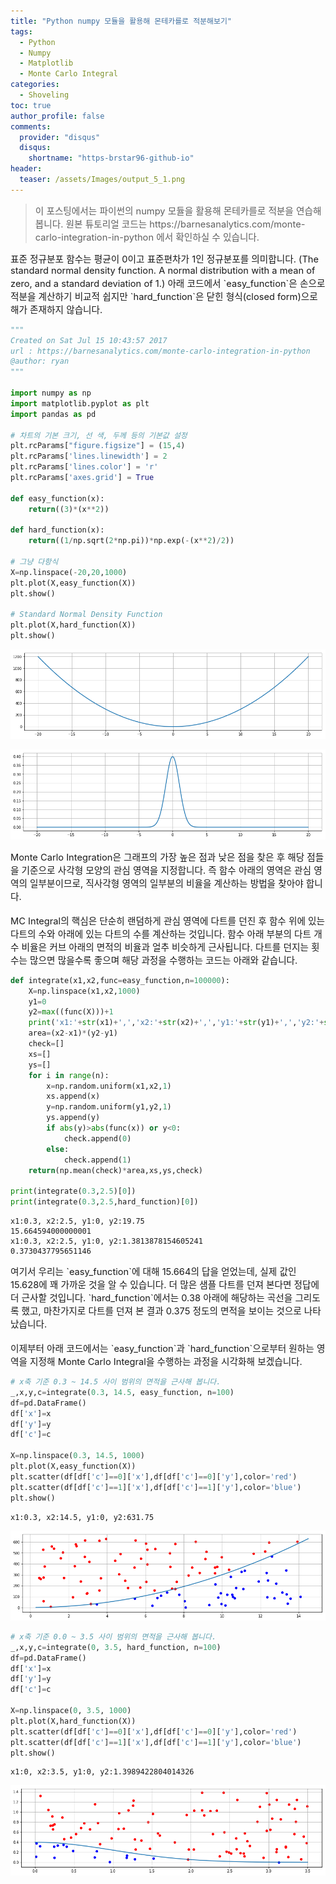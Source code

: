 ```yaml
---
title: "Python numpy 모듈을 활용해 몬테카를로 적분해보기"
tags: 
  - Python
  - Numpy
  - Matplotlib
  - Monte Carlo Integral
categories:
  - Shoveling
toc: true
author_profile: false
comments: 
  provider: "disqus"
  disqus:
    shortname: "https-brstar96-github-io"
header:
  teaser: /assets/Images/output_5_1.png
---
```



<Blockquote><span style="font-size:11pt">이 포스팅에서는 파이썬의 numpy 모듈을 활용해 몬테카를로 적분을 연습해 봅니다. 원본 튜토리얼 코드는 https://barnesanalytics.com/monte-carlo-integration-in-python 에서 확인하실 수 있습니다. </span></Blockquote>

<span style="font-size:11pt">
표준 정규분포 함수는 평균이 0이고 표준편차가 1인 정규분포를 의미합니다. (The standard normal density function. A normal distribution with a mean of zero, and a standard deviation of 1.) 아래 코드에서 `easy_function`은 손으로 적분을 계산하기 비교적 쉽지만 `hard_function`은 닫힌 형식(closed form)으로 해가 존재하지 않습니다.<br>
</span>


```python
"""
Created on Sat Jul 15 10:43:57 2017
url : https://barnesanalytics.com/monte-carlo-integration-in-python
@author: ryan
"""

import numpy as np
import matplotlib.pyplot as plt
import pandas as pd

# 차트의 기본 크기, 선 색, 두께 등의 기본값 설정
plt.rcParams["figure.figsize"] = (15,4)
plt.rcParams['lines.linewidth'] = 2
plt.rcParams['lines.color'] = 'r'
plt.rcParams['axes.grid'] = True 

def easy_function(x):
    return((3)*(x**2))

def hard_function(x):
    return((1/np.sqrt(2*np.pi))*np.exp(-(x**2)/2))

# 그냥 다항식
X=np.linspace(-20,20,1000)
plt.plot(X,easy_function(X))
plt.show()

# Standard Normal Density Function
plt.plot(X,hard_function(X))
plt.show()
```


![png](/assets/Images/output_1_0.png)



![png](/assets/Images/output_1_1.png)

<span style="font-size:11pt">
Monte Carlo Integration은 그래프의 가장 높은 점과 낮은 점을 찾은 후 해당 점들을 기준으로 사각형 모양의 관심 영역을 지정합니다. 즉 함수 아래의 영역은 관심 영역의 일부분이므로, 직사각형 영역의 일부분의 비율을 계산하는 방법을 찾아야 합니다.<br><br>
MC Integral의 핵심은 단순히 랜덤하게 관심 영역에 다트를 던진 후 함수 위에 있는 다트의 수와 아래에 있는 다트의 수를 계산하는 것입니다. 함수 아래 부분의 다트 개수 비율은 커브 아래의 면적의 비율과 얼추 비슷하게 근사됩니다. 다트를 던지는 횟수는 많으면 많을수록 좋으며 해당 과정을 수행하는 코드는 아래와 같습니다.<br>
</span>


```python
def integrate(x1,x2,func=easy_function,n=100000):
    X=np.linspace(x1,x2,1000)
    y1=0
    y2=max((func(X)))+1
    print('x1:'+str(x1)+',','x2:'+str(x2)+',','y1:'+str(y1)+',','y2:'+str(y2))
    area=(x2-x1)*(y2-y1)
    check=[]
    xs=[]
    ys=[]
    for i in range(n):
        x=np.random.uniform(x1,x2,1)
        xs.append(x)
        y=np.random.uniform(y1,y2,1)
        ys.append(y)
        if abs(y)>abs(func(x)) or y<0:
            check.append(0)
        else:
            check.append(1)
    return(np.mean(check)*area,xs,ys,check)

print(integrate(0.3,2.5)[0])
print(integrate(0.3,2.5,hard_function)[0])
```

    x1:0.3, x2:2.5, y1:0, y2:19.75
    15.664594000000001
    x1:0.3, x2:2.5, y1:0, y2:1.3813878154605241
    0.3730437795651146
    

<span style="font-size:11pt">
여기서 우리는 `easy_function`에 대해 15.664의 답을 얻었는데, 실제 값인 15.628에 꽤 가까운 것을 알 수 있습니다. 더 많은 샘플 다트를 던져 본다면 정답에 더 근사할 것입니다. `hard_function`에서는 0.38 아래에 해당하는 곡선을 그리도록 했고, 마찬가지로 다트를 던져 본 결과 0.375 정도의 면적을 보이는 것으로 나타났습니다.<br><br>
이제부터 아래 코드에서는 `easy_function`과 `hard_function`으로부터 원하는 영역을 지정해 Monte Carlo Integral을 수행하는 과정을 시각화해 보겠습니다.<br>
</span>


```python
# x축 기준 0.3 ~ 14.5 사이 범위의 면적을 근사해 봅니다. 
_,x,y,c=integrate(0.3, 14.5, easy_function, n=100)
df=pd.DataFrame()
df['x']=x
df['y']=y
df['c']=c

X=np.linspace(0.3, 14.5, 1000)
plt.plot(X,easy_function(X))
plt.scatter(df[df['c']==0]['x'],df[df['c']==0]['y'],color='red')
plt.scatter(df[df['c']==1]['x'],df[df['c']==1]['y'],color='blue')
plt.show()
```

    x1:0.3, x2:14.5, y1:0, y2:631.75
    


![png](/assets/Images/output_5_1.png)



```python
# x축 기준 0.0 ~ 3.5 사이 범위의 면적을 근사해 봅니다. 
_,x,y,c=integrate(0, 3.5, hard_function, n=100)
df=pd.DataFrame()
df['x']=x
df['y']=y
df['c']=c

X=np.linspace(0, 3.5, 1000)
plt.plot(X,hard_function(X))
plt.scatter(df[df['c']==0]['x'],df[df['c']==0]['y'],color='red')
plt.scatter(df[df['c']==1]['x'],df[df['c']==1]['y'],color='blue')
plt.show()
```

    x1:0, x2:3.5, y1:0, y2:1.3989422804014326
    


![png](/assets/Images/output_6_1.png)



```python

```
